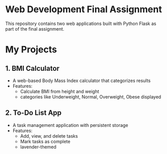 # Web Development Final Assignment
This repository contains two web applications built with Python Flask as part of the final assignment.
# My Projects
## 1. BMI Calculator
-  A web-based Body Mass Index calculator that categorizes results
- Features:
  - Calculate BMI from height and weight
  - categories like Underweight, Normal, Overweight, Obese displayed

## 2. To-Do List App  
-  A task management application with persistent storage
- Features:
  - Add, view, and delete tasks
  - Mark tasks as complete
  - lavender-themed
